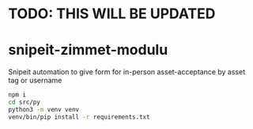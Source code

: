 # TODO: THIS WILL BE UPDATED

# snipeit-zimmet-modulu
Snipeit automation to give form for in-person asset-acceptance by asset tag or username

```bash
npm i
cd src/py
python3 -m venv venv
venv/bin/pip install -r requirements.txt
```
